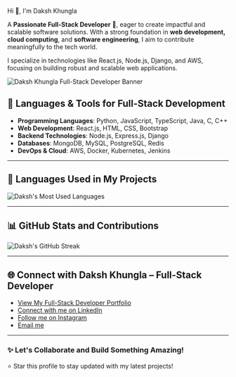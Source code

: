 <!--
Daksh Khungla | Full-Stack Developer | Web Development | Cloud Computing | Software Engineering | React.js | Node.js | Django | AWS
-->

Hi 👋, I'm Daksh Khungla

A **Passionate Full-Stack Developer** 🚀, eager to create impactful and scalable software solutions. With a strong foundation in **web development, cloud computing**, and **software engineering**, I aim to contribute meaningfully to the tech world.

I specialize in technologies like React.js, Node.js, Django, and AWS, focusing on building robust and scalable web applications.

![Daksh Khungla Full-Stack Developer Banner](https://preview.redd.it/banner-image-v0-f6o4dosean6f1.png?width=640&crop=smart&auto=webp&s=933c76e305c0ae632661e6d5632537160d566fd2 "Full-Stack Developer Banner")

## 🚀 Languages & Tools for Full-Stack Development

- **Programming Languages**: Python, JavaScript, TypeScript, Java, C, C++  
- **Web Development**: React.js, HTML, CSS, Bootstrap  
- **Backend Technologies**: Node.js, Express.js, Django  
- **Databases**: MongoDB, MySQL, PostgreSQL, Redis  
- **DevOps & Cloud**: AWS, Docker, Kubernetes, Jenkins  

---

## 🎯 Languages Used in My Projects

![Daksh's Most Used Languages](https://github-readme-stats.vercel.app/api/top-langs/?username=Dakshkhungla&layout=compact&theme=default&hide_border=false "Most Used Languages")  

---

## 📊 GitHub Stats and Contributions

![Daksh's GitHub Streak](https://github-readme-streak-stats.herokuapp.com/?user=Dakshkhungla&theme=default&hide_border=false "GitHub Streak")  

---

## 🌐 Connect with Daksh Khungla – Full-Stack Developer

- [View My Full-Stack Developer Portfolio](https://dakshkhungla.netlify.app/)  
- [Connect with me on LinkedIn](https://www.linkedin.com/in/dakshkhungla)  
- [Follow me on Instagram](https://www.instagram.com/dakshkhungla/)
- [Email me](mailto:dakshahir481@gmail.com)  

---

### ✨ Let's Collaborate and Build Something Amazing!

⭐️ Star this profile to stay updated with my latest projects!
